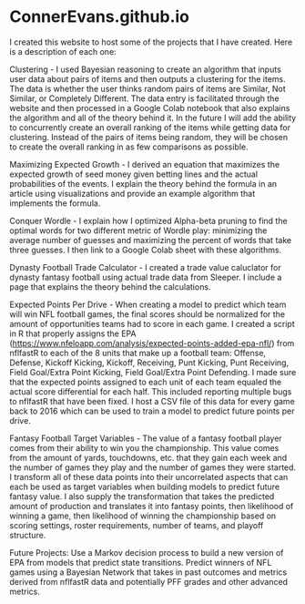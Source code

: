 # ConnerEvans.github.io

I created this website to host some of the projects that I have created. Here is a description of each one:

Clustering - I used Bayesian reasoning to create an algorithm that inputs user data about pairs of items and then outputs a clustering for the items. The data is whether the user thinks random pairs of items are Similar, Not Similar, or Completely Different. The data entry is facilitated through the website and then processed in a Google Colab notebook that also explains the algorithm and all of the theory behind it. In the future I will add the ability to concurrently create an overall ranking of the items while getting data for clustering. Instead of the pairs of items being random, they will be chosen to create the overall ranking in as few comparisons as possible.

Maximizing Expected Growth - I derived an equation that maximizes the expected growth of seed money given betting lines and the actual probabilities of the events. I explain the theory behind the formula in an article using visualizations and provide an example algorithm that implements the formula.

Conquer Wordle - I explain how I optimized Alpha-beta pruning to find the optimal words for two different metric of Wordle play: minimizing the average number of guesses and maximizing the percent of words that take three guesses. I then link to a Google Colab sheet with these algorithms.

Dynasty Football Trade Calculator - I created a trade value caluclator for dynasty fantasy football using actual trade data from Sleeper. I include a page that explains the theory behind the calculations.

Expected Points Per Drive - When creating a model to predict which team will win NFL football games, the final scores should be normalized for the amount of opportunities teams had to score in each game. I created a script in R that properly assigns the EPA (https://www.nfeloapp.com/analysis/expected-points-added-epa-nfl/) from nflfastR to each of the 8 units that make up a football team: Offense, Defense, Kickoff Kicking, Kickoff, Receiving, Punt Kicking, Punt Receiving, Field Goal/Extra Point Kicking, Field Goal/Extra Point Defending. I made sure that the expected points assigned to each unit of each team equaled the actual score differential for each half. This included reporting multiple bugs to nflfastR that have been fixed. I host a CSV file of this data for every game back to 2016 which can be used to train a model to predict future points per drive.

Fantasy Football Target Variables - The value of a fantasy football player comes from their ability to win you the championship. This value comes from the amount of yards, touchdowns, etc. that they gain each week and the number of games they play and the number of games they were started. I transform all of these data points into their uncorrelated aspects that can each be used as target variables when building models to predict future fantasy value. I also supply the transformation that takes the predicted amount of production and translates it into fantasy points, then likelihood of winning a game, then likelihood of winning the championship based on scoring settings, roster requirements, number of teams, and playoff structure. 

Future Projects:
Use a Markov decision process to build a new version of EPA from models that predict state transitions.
Predict winners of NFL games using a Bayesian Network that takes in past outcomes and metrics derived from nflfastR data and potentially PFF grades and other advanced metrics.
